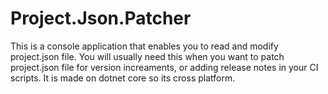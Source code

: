 # Project.Json.Patcher
This is a console application that enables you to read and modify project.json file. You will usually need this when you want to patch project.json file for version increaments, or adding release notes in your CI scripts. It is made on dotnet core so its cross platform.
